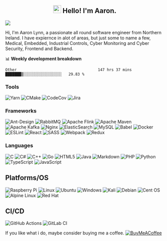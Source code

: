 <h2 align="center"> <img src="https://media.giphy.com/media/hvRJCLFzcasrR4ia7z/giphy.gif" width="25px"> Hello! I'm Aaron.</h2>

![](https://visitor-badge.glitch.me/badge?page_id=gigaclank.gigaclank)


Hi, I'm Aaron Lynn, a passionate all round software engineer from Northern Ireland. I have expiernce in alot of areas, but just some to name a few, Medical, Embedded, Industrial Controls, Cyber Monitoring and Cyber Security, Frontend and Backend. 

📊 **Weekly development breakdown**
<!--START_SECTION:waka-->

```text
Other                                    147 hrs 37 mins ███████▒░░░░░░░░░░░░░░░░░   29.83 %
```

<!--END_SECTION:waka-->

### Tools 
![Yarn](https://img.shields.io/badge/yarn-%232C8EBB.svg?style=for-the-badge&logo=yarn&logoColor=white)
![CMake](https://img.shields.io/badge/CMake-%23008FBA.svg?style=for-the-badge&logo=cmake&logoColor=white)
![CodeCov](https://img.shields.io/badge/codecov-%23ff0077.svg?style=for-the-badge&logo=codecov&logoColor=white)
![Jira](https://img.shields.io/badge/jira-%230A0FFF.svg?style=for-the-badge&logo=jira&logoColor=white)

### Frameworks
![Ant-Design](https://img.shields.io/badge/-AntDesign-%230170FE?style=for-the-badge&logo=ant-design&logoColor=white)
![RabbitMQ](https://img.shields.io/badge/Rabbitmq-FF6600?style=for-the-badge&logo=rabbitmq&logoColor=white)
![Apache Flink](https://img.shields.io/badge/Apache%20Flink-E6526F?style=for-the-badge&logo=Apache%20Flink&logoColor=white)	
![Apache Maven](https://img.shields.io/badge/Apache%20Maven-C71A36?style=for-the-badge&logo=Apache%20Maven&logoColor=white)
![Apache Kafka](https://img.shields.io/badge/Apache%20Kafka-000?style=for-the-badge&logo=apachekafka)
![Nginx](https://img.shields.io/badge/nginx-%23009639.svg?style=for-the-badge&logo=nginx&logoColor=white)
![ElasticSearch](https://img.shields.io/badge/-ElasticSearch-005571?style=for-the-badge&logo=elasticsearch)
![MySQL](https://img.shields.io/badge/mysql-%2300f.svg?style=for-the-badge&logo=mysql&logoColor=white)
![Babel](https://img.shields.io/badge/Babel-F9DC3e?style=for-the-badge&logo=babel&logoColor=black)
![Docker](https://img.shields.io/badge/docker-%230db7ed.svg?style=for-the-badge&logo=docker&logoColor=white)
![ESLint](https://img.shields.io/badge/ESLint-4B3263?style=for-the-badge&logo=eslint&logoColor=white)
![React](https://img.shields.io/badge/react-%2320232a.svg?style=for-the-badge&logo=react&logoColor=%2361DAFB)
![SASS](https://img.shields.io/badge/SASS-hotpink.svg?style=for-the-badge&logo=SASS&logoColor=white)
![Webpack](https://img.shields.io/badge/webpack-%238DD6F9.svg?style=for-the-badge&logo=webpack&logoColor=black)
![Redux](https://img.shields.io/badge/redux-%23593d88.svg?style=for-the-badge&logo=redux&logoColor=white)

### Languages
![C](https://img.shields.io/badge/c-%2300599C.svg?style=for-the-badge&logo=c&logoColor=white)
![C#](https://img.shields.io/badge/c%23-%23239120.svg?style=for-the-badge&logo=c-sharp&logoColor=white)
![C++](https://img.shields.io/badge/c++-%2300599C.svg?style=for-the-badge&logo=c%2B%2B&logoColor=white)
![Go](https://img.shields.io/badge/go-%2300ADD8.svg?style=for-the-badge&logo=go&logoColor=white)
![HTML5](https://img.shields.io/badge/html5-%23E34F26.svg?style=for-the-badge&logo=html5&logoColor=white)
![Java](https://img.shields.io/badge/java-%23ED8B00.svg?style=for-the-badge&logo=java&logoColor=white)
![Markdown](https://img.shields.io/badge/markdown-%23000000.svg?style=for-the-badge&logo=markdown&logoColor=white)
![PHP](https://img.shields.io/badge/php-%23777BB4.svg?style=for-the-badge&logo=php&logoColor=white)
![Python](https://img.shields.io/badge/python-3670A0?style=for-the-badge&logo=python&logoColor=ffdd54)
![TypeScript](https://img.shields.io/badge/typescript-%23007ACC.svg?style=for-the-badge&logo=typescript&logoColor=white)
![JavaScript](https://img.shields.io/badge/javascript-%23007ACC.svg?style=for-the-badge&logo=javascript&logoColor=white)
 
 ## Platforms/OS
 ![Raspberry Pi](https://img.shields.io/badge/-RaspberryPi-C51A4A?style=for-the-badge&logo=Raspberry-Pi)
 ![Linux](https://img.shields.io/badge/Linux-FCC624?style=for-the-badge&logo=linux&logoColor=black)
 ![Ubuntu](https://img.shields.io/badge/Ubuntu-E95420?style=for-the-badge&logo=ubuntu&logoColor=white)
 ![Windows](https://img.shields.io/badge/Windows-0078D6?style=for-the-badge&logo=windows&logoColor=white)
 ![Kali](https://img.shields.io/badge/Kali-268BEE?style=for-the-badge&logo=kalilinux&logoColor=white)
 ![Debian](https://img.shields.io/badge/Debian-D70A53?style=for-the-badge&logo=debian&logoColor=white)
 ![Cent OS](https://img.shields.io/badge/cent%20os-002260?style=for-the-badge&logo=centos&logoColor=F0F0F0)
 ![Alpine Linux](https://img.shields.io/badge/Alpine_Linux-%230D597F.svg?style=for-the-badge&logo=alpine-linux&logoColor=white)
 ![Red Hat](https://img.shields.io/badge/Red%20Hat-EE0000?style=for-the-badge&logo=redhat&logoColor=white)
 
 ## CI/CD
![GitHub Actions](https://img.shields.io/badge/github%20actions-%232671E5.svg?style=for-the-badge&logo=githubactions&logoColor=white)
![GitLab CI](https://img.shields.io/badge/gitlab%20ci-%23181717.svg?style=for-the-badge&logo=gitlab&logoColor=white)
 
If you like what i do, maybe consider buying me a coffee. [![BuyMeACoffee](https://img.shields.io/badge/Buy%20Me%20a%20Coffee-ffdd00?style=for-the-badge&logo=buy-me-a-coffee&logoColor=black)](https://www.buymeacoffee.com/fj7tfcztfza)


 
